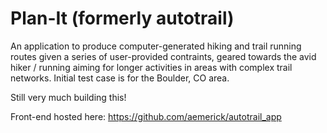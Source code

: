 # Plan-It (formerly autotrail)

An application to produce computer-generated hiking and trail running routes
given a series of user-provided contraints, geared towards the avid
hiker / running aiming for longer activities in areas with complex trail
networks. Initial test case is for the Boulder, CO area.

Still very much building this! 

Front-end hosted here: https://github.com/aemerick/autotrail_app
